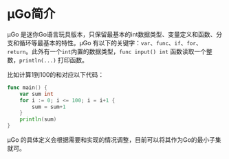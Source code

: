 # µGo简介

µGo 是迷你Go语言玩具版本，只保留最基本的int数据类型、变量定义和函数、分支和循环等最基本的特性。µGo 有以下的关键字：`var`、`func`、`if`、`for`、`return`。此外有一个`int`内置的数据类型，`func input() int` 函数读取一个整数，`println(...)` 打印函数。

比如计算1到100的和对应以下代码：

```go
func main() {
	var sum int
	for i := 0; i <= 100; i = i+1 {
		sum = sum+1
	}
	println(sum)
}
```

µGo 的具体定义会根据需要和实现的情况调整，目前可以将其作为Go的最小子集就可。
